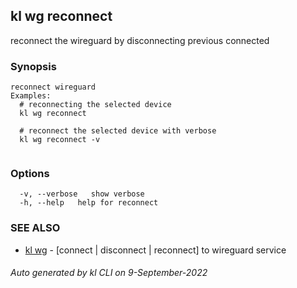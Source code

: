 ## kl wg reconnect

reconnect the wireguard by disconnecting previous connected

### Synopsis

```
reconnect wireguard
Examples:
  # reconnecting the selected device
  kl wg reconnect

  # reconnect the selected device with verbose
  kl wg reconnect -v
	
```

### Options

```
  -v, --verbose   show verbose
  -h, --help   help for reconnect
```

### SEE ALSO

* [kl wg](kl_wg.md)  - [connect | disconnect | reconnect] to wireguard service

###### Auto generated by kl CLI on 9-September-2022
